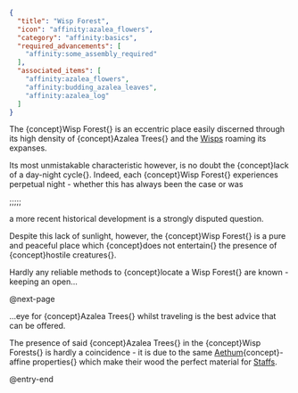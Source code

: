 ```json
{
  "title": "Wisp Forest",
  "icon": "affinity:azalea_flowers",
  "category": "affinity:basics",
  "required_advancements": [
    "affinity:some_assembly_required"
  ],
  "associated_items": [
    "affinity:azalea_flowers",
    "affinity:budding_azalea_leaves",
    "affinity:azalea_log"
  ]
}
```

The {concept}Wisp Forest{} is an eccentric place easily discerned through its high density of {concept}Azalea Trees{}
and the [Wisps](^affinity:wisps) roaming its expanses.


Its most unmistakable characteristic however, is no doubt the {concept}lack of a day-night cycle{}. Indeed, each
{concept}Wisp Forest{} experiences perpetual night - whether this has always been the case or was

;;;;;

a more recent historical development is a strongly disputed question.


Despite this lack of sunlight, however, the {concept}Wisp Forest{} is a pure and peaceful place which {concept}does not
entertain{} the presence of {concept}hostile creatures{}.


Hardly any reliable methods to {concept}locate a Wisp Forest{} are known - keeping an open...


@next-page

...eye for {concept}Azalea Trees{} whilst traveling is the best advice that can be offered.


The presence of said {concept}Azalea Trees{} in the {concept}Wisp Forests{} is hardly a coincidence - it is due to
the same [Aethum](^affinity:aethum){concept}-affine properties{} which make their wood the perfect material for
[Staffs](^affinity:staffs).

@entry-end

